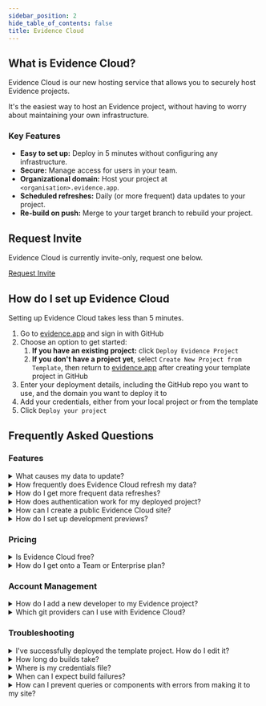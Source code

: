 ```yaml
---
sidebar_position: 2
hide_table_of_contents: false
title: Evidence Cloud
---
```


## What is Evidence Cloud?

Evidence Cloud is our new hosting service that allows you to securely host Evidence projects.

It's the easiest way to host an Evidence project, without having to worry about maintaining your own infrastructure.

### Key Features

- **Easy to set up:** Deploy in 5 minutes without configuring any infrastructure.
- **Secure:** Manage access for users in your team.
- **Organizational domain:** Host your project at `<organisation>.evidence.app`.
- **Scheduled refreshes:** Daily (or more frequent) data updates to your project.
- **Re-build on push:** Merge to your target branch to rebuild your project.

## Request Invite

Evidence Cloud is currently invite-only, request one below.

<a class="waitlist" href="https://du3tapwtcbi.typeform.com/to/kwp7ZD3q?utm_source=docs">Request Invite</a>

## How do I set up Evidence Cloud

Setting up Evidence Cloud takes less than 5 minutes.

1. Go to [evidence.app](https://evidence.app) and sign in with GitHub
1. Choose an option to get started:
   1. **If you have an existing project:** click `Deploy Evidence Project`
   1. **If you don't have a project yet**, select `Create New Project from Template`, then return to [evidence.app](https://evidence.app) after creating your template project in GitHub
1. Enter your deployment details, including the GitHub repo you want to use, and the domain you want to deploy it to
1. Add your credentials, either from your local project or from the template
1. Click `Deploy your project`


## Frequently Asked Questions

### Features


<details>
    <summary>What causes my data to update?</summary>
    <ul>
        <li>Pushes to your target branch.</li>
        <li>Clicking the <code>Redeploy</code> button in the UI.</li>
        <li>You can also set up a regularly scheduled refresh.</li>
    </ul>
</details>

<details>
    <summary>How frequently does Evidence Cloud refresh my data?</summary>
    <p>You can set up data refreshes as regularly as you need.</p>
</details>

<details>
    <summary>How do I get more frequent data refreshes?</summary>
    <p>Email us: <a href="mailto:archie@evidence.dev">archie@evidence.dev</a>, or reach out on Evidence Cloud chat..</p>
</details>

<details>
    <summary>How does authentication work for my deployed project?</summary>
    <p>Each viewer account is provided with a unique login to access the project. You can manage viewers in the Evidence Cloud UI.</p>
</details>

<details>
    <summary>How can I create a public Evidence Cloud site?</summary>
    If you want your Evidence Cloud project URL to be accessible to anyone, deploy your site, and reach out on Evidence Cloud chat. We will verify your identity before making the site public.
</details>

<details>
    <summary>How do I set up development previews?</summary>
    <p>Alongside your <code>main</code> branch, set up a secondary project targeting a development branch (e.g. <code>dev</code>) whenever you merge changes into <code>dev</code>, you will get a preview. When you are ready to release changes, merge these into <code>main</code>.</p>
    <p>You can set up different database credentials for development deployments, which allows you to use development data before it is in your production db.</p>
</details>



### Pricing

<details>
    <summary>Is Evidence Cloud free?</summary>
    <p>Evidence Cloud's Free tier offers up to 5 viewer accounts, and up to one connected repository. Beyond this, you can upgrade to a <a href="https://evidence.dev/cloud">paid plan</a>.</p>
</details>

<details>
    <summary>How do I get onto a Team or Enterprise plan?</summary>
    <p>Email us: <a href="mailto:archie@evidence.dev">archie@evidence.dev</a>, or reach out on Evidence Cloud chat.</p>
</details>



### Account Management

<details>
    <summary>How do I add a new developer to my Evidence project?</summary>
    <p>Give them access to your <a href="https://docs.github.com/en/organizations/managing-user-access-to-your-organizations-repositories/managing-repository-roles/managing-an-individuals-access-to-an-organization-repository">GitHub repository</a>. All Evidence Cloud plans come with unlimited developer accounts.</p>
</details>

<details>
    <summary>Which git providers can I use with Evidence Cloud?</summary>
    <p>Currently we support GitHub by default. If your team needs another git provider, reach out on <a href="https://slack.evidence.dev">Slack</a>.</p>
</details>

### Troubleshooting

<details>
    <summary>I've successfully deployed the template project. How do I edit it?</summary>
    <p>Clone the git repository to your local machine (the repo URL is shown in the cloud UI), make edits to the code and/or database settings, and merge the edits to your target branch.</p>
</details>


<details>
    <summary>How long do builds take?</summary>
    <p>Most builds will be completed in under 2 minutes, and you can track progress in the build logs. The initial deployment may take longer as we provision your account.</p>
</details>


<details>
    <summary>Where is my credentials file?</summary>
    <ul>
    <li><b>If you are deploying the default template:</b> You don't need them, hit the button to use the template project default credentials.</li>
    <li><b>If you have an existing project:</b> Your credentials file is stored in <code>.evidence/template/evidence.settings.json</code>. You may need to edit your file explorer settings (<a href="https://support.microsoft.com/en-us/windows/view-hidden-files-and-folders-in-windows-97fbc472-c603-9d90-91d0-1166d1d9f4b5">windows</a>, <a href="https://discussions.apple.com/thread/7581737">mac</a>) to show hidden folders.</li>
    </ul>
</details>

<details>
    <summary>When can I expect build failures?</summary>
    <p>Evidence will not deploy sites with errors to prevent users from seeing broken reports. Usually, this is caused by an error with your project code.  Enter <code>npm run build</code> in your editor to test if the build succeeds locally. If you are still having issues, reach out on <a href="https://slack.evidence.dev">Slack</a>.</p>
</details>

<details>
    <summary>How can I prevent queries or components with errors from making it to my site?</summary>
    <p>As a default, a failed chart or query will not throw an error. To prevent failed charts or queries from building successfully, edit the build command in <code>package.json</code> to <code>"build": "evidence build:strict"</code>.</p>
</details>